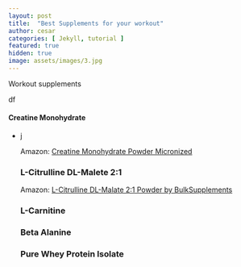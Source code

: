 ```yaml
---
layout: post
title:  "Best Supplements for your workout"
author: cesar
categories: [ Jekyll, tutorial ]
featured: true
hidden: true
image: assets/images/3.jpg
---
```


Workout supplements

df

#### Creatine Monohydrate 

<ul>
<li> j </li>


Amazon: <a href="https://amzn.to/2HmyLNh">Creatine Monohydrate Powder Micronized</a>


### L-Citrulline DL-Malete 2:1 


Amazon: <a href="https://amzn.to/2IWrBSE">L-Citrulline DL-Malate 2:1 Powder by BulkSupplements</a>


### L-Carnitine 


### Beta Alanine 


### Pure Whey Protein Isolate 
